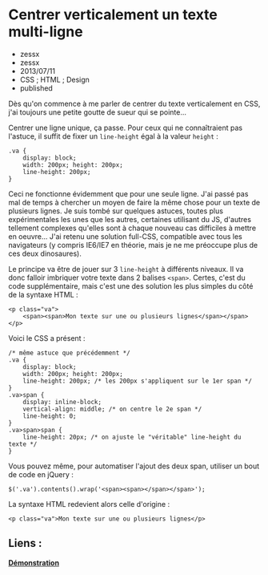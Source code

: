 # Centrer verticalement un texte multi-ligne
- zessx
- zessx
- 2013/07/11
- CSS ; HTML ; Design
- published

Dès qu'on commence à me parler de centrer du texte verticalement en CSS, j'ai toujours une petite goutte de sueur qui se pointe...

Centrer une ligne unique, ça passe. Pour ceux qui ne connaîtraient pas l'astuce, il suffit de fixer un `line-height` égal à la valeur `height` :

	.va {
		display: block;
		width: 200px; height: 200px;
		line-height: 200px;
	}

Ceci ne fonctionne évidemment que pour une seule ligne. J'ai passé pas mal de temps à chercher un moyen de faire la même chose pour un texte de plusieurs lignes.
Je suis tombé sur quelques astuces, toutes plus expérimentales les unes que les autres, certaines utilisant du JS, d'autres tellement complexes qu'elles sont à chaque nouveau cas difficiles à mettre en oeuvre...
J'ai retenu une solution full-CSS, compatible avec tous les navigateurs (y compris IE6/IE7 en théorie, mais je ne me préoccupe plus de ces deux dinosaures).

Le principe va être de jouer sur 3 `line-height` à différents niveaux. Il va donc falloir imbriquer votre texte dans 2 balises `<span>`. Certes, c'est du code supplémentaire, mais c'est une des solution les plus simples du côté de la syntaxe HTML :

	<p class="va">
		<span><span>Mon texte sur une ou plusieurs lignes</span></span>
	</p>

Voici le CSS a présent :

	/* même astuce que précédemment */
	.va {
		display: block;
		width: 200px; height: 200px;
		line-height: 200px; /* les 200px s'appliquent sur le 1er span */
	}
	.va>span {
		display: inline-block;
		vertical-align: middle; /* on centre le 2e span */
		line-height: 0;
	}
	.va>span>span {
		line-height: 20px; /* on ajuste le "véritable" line-height du texte */
	}

Vous pouvez même, pour automatiser l'ajout des deux span, utiliser un bout de code en jQuery :

	$('.va').contents().wrap('<span><span></span></span>');

La syntaxe HTML redevient alors celle d'origine :

	<p class="va">Mon texte sur une ou plusieurs lignes</p>

## Liens :
[**Démonstration**](http://blog.smarchal.com/demos/centrer-verticalement-texte-multi-ligne/)